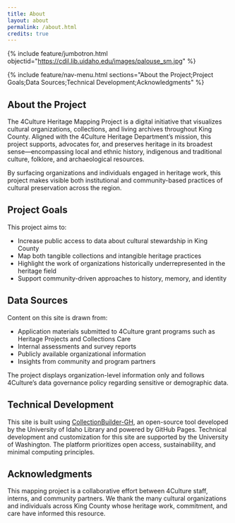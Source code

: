 ```yaml
---
title: About
layout: about
permalink: /about.html
credits: true
---
```


{% include feature/jumbotron.html objectid="https://cdil.lib.uidaho.edu/images/palouse_sm.jpg" %}

{% include feature/nav-menu.html sections="About the Project;Project Goals;Data Sources;Technical Development;Acknowledgments" %}

## About the Project

The 4Culture Heritage Mapping Project is a digital initiative that visualizes cultural organizations, collections, and living archives throughout King County. Aligned with the 4Culture Heritage Department’s mission, this project supports, advocates for, and preserves heritage in its broadest sense—encompassing local and ethnic history, indigenous and traditional culture, folklore, and archaeological resources.

By surfacing organizations and individuals engaged in heritage work, this project makes visible both institutional and community-based practices of cultural preservation across the region.

## Project Goals

This project aims to:
- Increase public access to data about cultural stewardship in King County
- Map both tangible collections and intangible heritage practices
- Highlight the work of organizations historically underrepresented in the heritage field
- Support community-driven approaches to history, memory, and identity

## Data Sources

Content on this site is drawn from:
- Application materials submitted to 4Culture grant programs such as Heritage Projects and Collections Care
- Internal assessments and survey reports
- Publicly available organizational information
- Insights from community and program partners

The project displays organization-level information only and follows 4Culture’s data governance policy regarding sensitive or demographic data.

## Technical Development

This site is built using [CollectionBuilder-GH](https://collectionbuilder.github.io/gh/), an open-source tool developed by the University of Idaho Library and powered by GitHub Pages. Technical development and customization for this site are supported by the University of Washington. The platform prioritizes open access, sustainability, and minimal computing principles.

## Acknowledgments

This mapping project is a collaborative effort between 4Culture staff, interns, and community partners. We thank the many cultural organizations and individuals across King County whose heritage work, commitment, and care have informed this resource.
